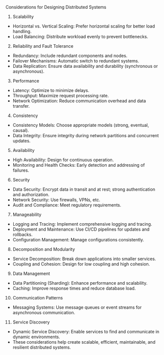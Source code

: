 Considerations for Designing Distributed Systems

1. Scalability
- Horizontal vs. Vertical Scaling: Prefer horizontal scaling for better load handling.
- Load Balancing: Distribute workload evenly to prevent bottlenecks.

2. Reliability and Fault Tolerance
- Redundancy: Include redundant components and nodes.
- Failover Mechanisms: Automatic switch to redundant systems.
- Data Replication: Ensure data availability and durability (synchronous or asynchronous).

3. Performance
- Latency: Optimize to minimize delays.
- Throughput: Maximize request processing rate.
- Network Optimization: Reduce communication overhead and data transfer.

4. Consistency
- Consistency Models: Choose appropriate models (strong, eventual, causal).
- Data Integrity: Ensure integrity during network partitions and concurrent updates.

5. Availability
- High Availability: Design for continuous operation.
- Monitoring and Health Checks: Early detection and addressing of failures.

6. Security
- Data Security: Encrypt data in transit and at rest; strong authentication and authorization.
- Network Security: Use firewalls, VPNs, etc.
- Audit and Compliance: Meet regulatory requirements.

7. Manageability
- Logging and Tracing: Implement comprehensive logging and tracing.
- Deployment and Maintenance: Use CI/CD pipelines for updates and rollbacks.
- Configuration Management: Manage configurations consistently.

8. Decomposition and Modularity
- Service Decomposition: Break down applications into smaller services.
- Coupling and Cohesion: Design for low coupling and high cohesion.

9. Data Management
- Data Partitioning (Sharding): Enhance performance and scalability.
- Caching: Improve response times and reduce database load.

10. Communication Patterns
- Messaging Systems: Use message queues or event streams for asynchronous communication.

11. Service Discovery
- Dynamic Service Discovery: Enable services to find and communicate in dynamic environments.
- These considerations help create scalable, efficient, maintainable, and resilient distributed systems.